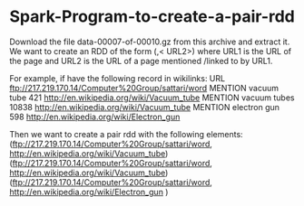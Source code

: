 # Spark-Program-to-create-a-pair-rdd
 Download the file data-00007-of-00010.gz from this archive and extract it. 
 We want to create an RDD of the form (<URL1>,< URL2>) where URL1 is the URL of the page and URL2 is the URL of a page mentioned /linked to by  URL1. 
 
For example, if have the following record in wikilinks: URL ftp://217.219.170.14/Computer%20Group/sattari/word  MENTION vacuum tube 421 http://en.wikipedia.org/wiki/Vacuum_tube    MENTION vacuum tubes 10838 http://en.wikipedia.org/wiki/Vacuum_tube    MENTION electron gun 598 http://en.wikipedia.org/wiki/Electron_gun 

Then we want to create a pair rdd with the following elements:   
 (ftp://217.219.170.14/Computer%20Group/sattari/word, http://en.wikipedia.org/wiki/Vacuum_tube) (ftp://217.219.170.14/Computer%20Group/sattari/word, http://en.wikipedia.org/wiki/Vacuum_tube) (ftp://217.219.170.14/Computer%20Group/sattari/word, http://en.wikipedia.org/wiki/Electron_gun )
